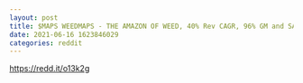 ```yaml
--- 
layout: post 
title: $MAPS WEEDMAPS - THE AMAZON OF WEED, 40% Rev CAGR, 96% GM and SAFE ACT WILL DOUBLE REVENUES🥦🥦🥦👨‍🚀👨‍🚀🚀🚀 
date: 2021-06-16 1623846029 
categories: reddit 
--- 
```

https://redd.it/o13k2g